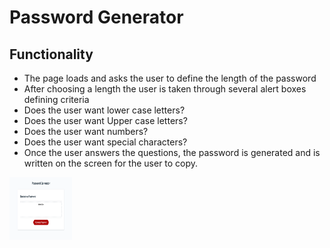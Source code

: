 # Password Generator 

## Functionality

* The page loads and asks the user to define the length of the password
* After choosing a length the user is taken through several alert boxes defining criteria
* Does the user want lower case letters? 
* Does the user want Upper case letters? 
* Does the user want numbers? 
* Does the user want special characters?
* Once the user answers the questions, the password is generated and is written on the screen for the user to copy.

<img src="Develop/pw-generator-screenshot.png" height="100" width = "100" />
